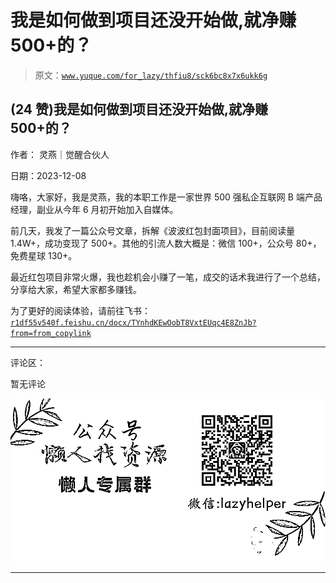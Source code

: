 # 我是如何做到项目还没开始做,就净赚 500+的？

> 原文：[`www.yuque.com/for_lazy/thfiu8/sck6bc8x7x6ukk6g`](https://www.yuque.com/for_lazy/thfiu8/sck6bc8x7x6ukk6g)

## (24 赞)我是如何做到项目还没开始做,就净赚 500+的？

作者： 灵燕｜觉醒合伙人

日期：2023-12-08

嗨咯，大家好，我是灵燕，我的本职工作是一家世界 500 强私企互联网 B 端产品经理，副业从今年 6 月初开始加入自媒体。

前几天，我发了一篇公众号文章，拆解《波波红包封面项目》，目前阅读量 1.4W+，成功变现了 500+。其他的引流人数大概是：微信 100+，公众号 80+， 免费星球 130+。

最近红包项目非常火爆，我也趁机会小赚了一笔，成交的话术我进行了一个总结，分享给大家，希望大家都多赚钱。

为了更好的阅读体验，请前往飞书：[`r1df55v540f.feishu.cn/docx/TYnhdKEwOobT8VxtEUqc4E8ZnJb?from=from_copylink`](https://r1df55v540f.feishu.cn/docx/TYnhdKEwOobT8VxtEUqc4E8ZnJb?from=from_copylink)

* * *

评论区：

暂无评论

![](img/1c37d505930596d12a88ab23e11aa07a.png)

* * *